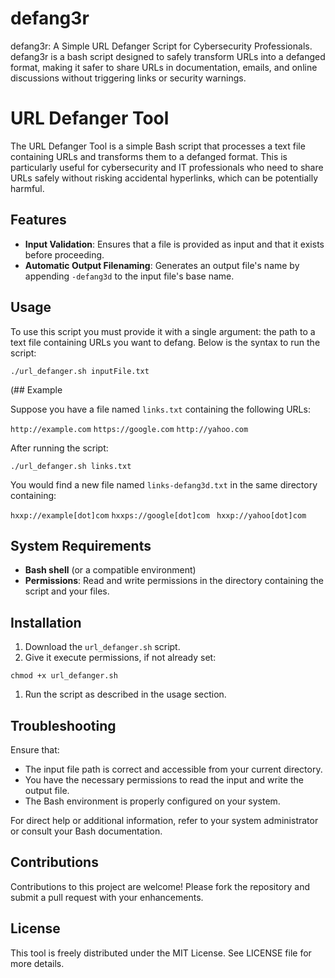 # defang3r
defang3r: A Simple URL Defanger Script for Cybersecurity Professionals. defang3r is a bash script designed to safely transform URLs into a defanged format, making it safer to share URLs in documentation, emails, and online discussions without triggering links or security warnings.

# URL Defanger Tool

The URL Defanger Tool is a simple Bash script that processes a text file containing URLs and transforms them to a defanged format. This is particularly useful for cybersecurity and IT professionals who need to share URLs safely without risking accidental hyperlinks, which can be potentially harmful.

## Features

- **Input Validation**: Ensures that a file is provided as input and that it exists before proceeding.
- **Automatic Output Filenaming**: Generates an output file's name by appending `-defang3d` to the input file's base name.
  
## Usage

To use this script you must provide it with a single argument: the path to a text file containing URLs you want to defang. Below is the syntax to run the script:

`./url_defanger.sh inputFile.txt`

(## Example

Suppose you have a file named `links.txt` containing the following URLs:

`http://example.com`
`https://google.com`
`http://yahoo.com`


After running the script:

`./url_defanger.sh links.txt`

You would find a new file named `links-defang3d.txt` in the same directory containing:

`hxxp://example[dot]com`
`hxxps://google[dot]com `
`hxxp://yahoo[dot]com`

## System Requirements

- **Bash shell** (or a compatible environment)
- **Permissions**: Read and write permissions in the directory containing the script and your files.

## Installation

1. Download the `url_defanger.sh` script.
2. Give it execute permissions, if not already set:

`chmod +x url_defanger.sh`

1. Run the script as described in the usage section.

## Troubleshooting

Ensure that:
- The input file path is correct and accessible from your current directory.
- You have the necessary permissions to read the input and write the output file.
- The Bash environment is properly configured on your system.

For direct help or additional information, refer to your system administrator or consult your Bash documentation.

## Contributions

Contributions to this project are welcome! Please fork the repository and submit a pull request with your enhancements.

## License

This tool is freely distributed under the MIT License. See LICENSE file for more details.